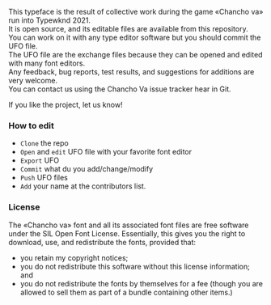 This typeface is the result of collective work during the game «Chancho va» run into Typewknd 2021.  
It is open source, and its editable files are available from this repository.   
You can work on it with any type editor software but you should commit the UFO file.  
The UFO file are the	exchange files because they can be opened and edited with many font editors.  
Any feedback, bug reports, test results, and suggestions for additions are very welcome.   
You can contact us using the Chancho Va issue tracker hear in Git.  
   
If you like the project, let us know!

### How to edit 
- `Clone` the repo
- `Open` and `edit` UFO file with your favorite font editor
- `Export` UFO
- `Commit` what du you add/change/modify 
- `Push` UFO files
- `Add` your name at the contributors list.

### License
The «Chancho va» font and all its associated font files are free software under the SIL Open Font License. Essentially, this gives you the right to download, use, and redistribute the fonts, provided that:

- you retain my copyright notices;
- you do not redistribute this software without this license information; and
- you do not redistribute the fonts by themselves for a fee (though you are allowed to sell them as part of a bundle containing other items.)
